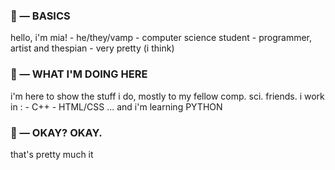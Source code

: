 ### 💌 — BASICS
hello, i'm mia!
	- he/they/vamp
	- computer science student
	- programmer, artist and thespian
	- very pretty (i think)

### 💌 — WHAT I'M DOING HERE
i'm here to show the stuff i do, mostly to my fellow comp. sci. friends. i work in :
	- C++
	- HTML/CSS
... and i'm learning PYTHON

### 💌 — OKAY? OKAY.
that's pretty much it
